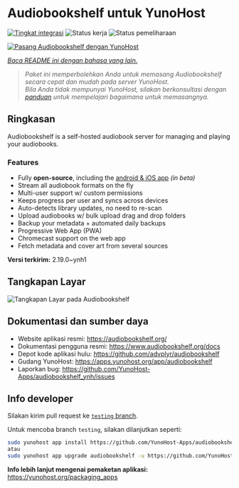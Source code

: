 <!--
N.B.: README ini dibuat secara otomatis oleh <https://github.com/YunoHost/apps/tree/master/tools/readme_generator>
Ini TIDAK boleh diedit dengan tangan.
-->

# Audiobookshelf untuk YunoHost

[![Tingkat integrasi](https://apps.yunohost.org/badge/integration/audiobookshelf)](https://ci-apps.yunohost.org/ci/apps/audiobookshelf/)
![Status kerja](https://apps.yunohost.org/badge/state/audiobookshelf)
![Status pemeliharaan](https://apps.yunohost.org/badge/maintained/audiobookshelf)

[![Pasang Audiobookshelf dengan YunoHost](https://install-app.yunohost.org/install-with-yunohost.svg)](https://install-app.yunohost.org/?app=audiobookshelf)

*[Baca README ini dengan bahasa yang lain.](./ALL_README.md)*

> *Paket ini memperbolehkan Anda untuk memasang Audiobookshelf secara cepat dan mudah pada server YunoHost.*  
> *Bila Anda tidak mempunyai YunoHost, silakan berkonsultasi dengan [panduan](https://yunohost.org/install) untuk mempelajari bagaimana untuk memasangnya.*

## Ringkasan

Audiobookshelf is a self-hosted audiobook server for managing and playing your audiobooks.

### Features

* Fully **open-source**, including the [android & iOS app](https://github.com/advplyr/audiobookshelf-app) *(in beta)*
* Stream all audiobook formats on the fly
* Multi-user support w/ custom permissions
* Keeps progress per user and syncs across devices
* Auto-detects library updates, no need to re-scan
* Upload audiobooks w/ bulk upload drag and drop folders
* Backup your metadata + automated daily backups
* Progressive Web App (PWA)
* Chromecast support on the web app
* Fetch metadata and cover art from several sources

**Versi terkirim:** 2.19.0~ynh1

## Tangkapan Layar

![Tangkapan Layar pada Audiobookshelf](./doc/screenshots/audiobookshelf.jpg)

## Dokumentasi dan sumber daya

- Website aplikasi resmi: <https://audiobookshelf.org/>
- Dokumentasi pengguna resmi: <https://www.audiobookshelf.org/docs>
- Depot kode aplikasi hulu: <https://github.com/advplyr/audiobookshelf>
- Gudang YunoHost: <https://apps.yunohost.org/app/audiobookshelf>
- Laporkan bug: <https://github.com/YunoHost-Apps/audiobookshelf_ynh/issues>

## Info developer

Silakan kirim pull request ke [`testing` branch](https://github.com/YunoHost-Apps/audiobookshelf_ynh/tree/testing).

Untuk mencoba branch `testing`, silakan dilanjutkan seperti:

```bash
sudo yunohost app install https://github.com/YunoHost-Apps/audiobookshelf_ynh/tree/testing --debug
atau
sudo yunohost app upgrade audiobookshelf -u https://github.com/YunoHost-Apps/audiobookshelf_ynh/tree/testing --debug
```

**Info lebih lanjut mengenai pemaketan aplikasi:** <https://yunohost.org/packaging_apps>
